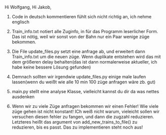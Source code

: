 Hi Wolfgang, Hi Jakob,
1. Code in deutsch kommentieren fühlt sich nicht richtig an, ich nehme englisch
2. Train_info.txt notiert alle Zuginfo, in für das Programm leserlicher Form. Das ist nötig, weil wir sonst von der Bahn nur ein Paar wenige züge bekommen.
3. Die File update_files.py setzt eine anfrage ab, und erweitert dann Train_info.txt um die neuen züge. Wenn duplikate entstehen wird das mit dem größeren delay behalten(das ist dann normalerweise aktueller, ich habe keine bessere Lösung gefunden)
4. Demnach sollten wir irgendwie update_files.py einige male laufen lassen(wenn du weißt wie alle 10 min 100 züge anfragen wäre zb. gut)
5. main.py stellt eine analyse Klasse, vielleicht kannst du dir da was nettes ausdenken

6. Wenn wir zu viele Züge anfragen bekommen wir einen Fehler! Wie viele züge gehen ist nicht konstant! ICh weiß nicht warum, vieleicht sollen wir versuchen diesen fehler zu fangen, und dann die zugzahl reduzieren. Letzteres heißt das argument von add_new_trains_to_file() zu reduzieren, bis es passt. Das zu implementieren steht noch aus!
